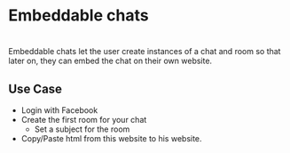 # Embeddable chats
# 


Embeddable chats let the user create instances of a chat and room so
that later on, they can embed the chat on their own website.


## Use Case
* Login with Facebook
* Create the first room for your chat
  * Set a subject for the room
* Copy/Paste html from this website to his website.
